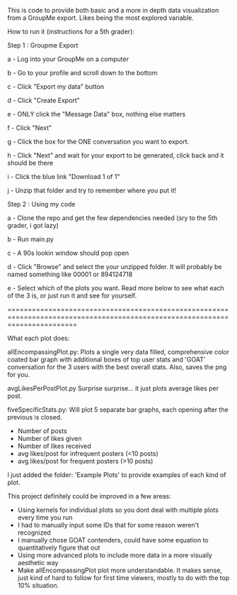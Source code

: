 This is code to provide both basic and a more in depth data visualization from a GroupMe export. Likes being the most explored variable. 

How to run it (instructions for a 5th grader):

Step 1 : Groupme Export

   a - Log into your GroupMe on a computer
   
   b - Go to your profile and scroll down to the bottom
   
   c - Click "Export my data" button
   
   d - Click "Create Export"
   
   e - ONLY click the "Message Data" box, nothing else matters
   
   f - Click "Next"
   
   g - Click the box for the ONE conversation you want to export. 
   
   h - Click "Next" and wait for your export to be generated, click back and it should be there
   
   i - Click the blue link "Download 1 of 1"
   
   j - Unzip that folder and try to remember where you put it!


Step 2 : Using my code

   a - Clone the repo and get the few dependencies needed (sry to the 5th grader, i got lazy)
    
   b - Run main.py
    
   c - A 90s lookin window should pop open
    
   d - Click "Browse" and select the your unzipped folder. It will probably be named something like 00001 or 894124718
    
   e - Select which of the plots you want. Read more below to see what each of the 3 is, or just run it and see for yourself.
    
=============================================================================================================================

What each plot does:

allEncompassingPlot.py:
Plots a single very data filled, comprehensive color coated bar graph with additional boxes of top user stats and 'GOAT' conversation for the 3 users with the best overall stats. Also, saves the png for you.

avgLikesPerPostPlot.py
Surprise surprise... it just plots average likes per post.

fiveSpecificStats.py:
Will plot 5 separate bar graphs, each opening after the previous is closed.
- Number of posts 
- Number of likes given
- Number of likes received
- avg likes/post for infrequent posters (<10 posts)
- avg likes/post for frequent posters (>10 posts)

I just added the folder: 'Example Plots' to provide examples of each kind of plot.

This project definitely could be improved in a few areas: 
- Using kernels for individual plots so you dont deal with multiple plots every time you run
- I had to manually input some IDs that for some reason weren't recognized
- I manually chose GOAT contenders, could have some equation to quantitatively figure that out
- Using more advanced plots to include more data in a more visually aesthetic way
- Make allEncompassingPlot plot more understandable. It makes sense, just kind of hard to follow for first time viewers, mostly to do with the top 10% situation.
